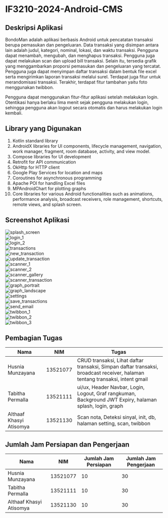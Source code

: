 # IF3210-2024-Android-CMS

## Deskripsi Aplikasi

BondoMan adalah aplikasi berbasis Android untuk pencatatan transaksi berupa pemasukan dan pengeluaran. Data transaksi yang disimpan antara lain adalah judul, kategori, nominal, lokasi, dan waktu transaksi. Pengguna dapat menambah, mengubah, dan menghapus transaksi. Pengguna juga dapat melakukan scan dan upload bill transaksi. Selain itu, tersedia grafik yang menggambarkan proporsi pemasukan dan pengeluaran yang tercatat. Pengguna juga dapat menyimpan daftar transaksi dalam bentuk file excel serta mengirimkan laporan transaksi melalui surel. Terdapat juga fitur untuk merandomisasi transaksi. Terakhir, terdapat fitur tambahan yaitu foto menggunakan twibbon.  

Pengguna dapat menggunakan fitur-fitur aplikasi setelah melakukan login. Otentikasi hanya berlaku lima menit sejak pengguna melakukan login, sehingga pengguna akan logout secara otomatis dan harus melakukan login kembali. 

## Library yang Digunakan

1. Kotlin standard library
2. AndroidX libraries for UI components, lifecycle management, navigation, work manager, fragment, room database, activity, and view model.
3. Compose libraries for UI development
4. Retrofit for API communication
5. OkHttp for HTTP client
6. Google Play Services for location and maps
7. Coroutines for asynchronous programming
8. Apache POI for handling Excel files
9. MPAndroidChart for plotting graphs
10. Core libraries for various Android functionalities such as animations, performance analysis, broadcast receivers, role management, shortcuts, remote views, and splash screen.

## Screenshot Aplikasi
<img src="./screenshot/splash_screen.jpg" alt="splash_screen"><br>
<img src="./screenshot/login_1.jpg" alt="login_1"><br>
<img src="./screenshot/login_2.jpg" alt="login_2"><br>
<img src="./screenshot/transactions.jpg" alt="transactions"><br>
<img src="./screenshot/new_transaction.jpg" alt="new_transaction"><br>
<img src="./screenshot/update_transaction.jpg" alt="update_transaction"><br>
<img src="./screenshot/scanner_1.jpg" alt="scanner_1"><br>
<img src="./screenshot/scanner_2.jpg" alt="scanner_2"><br>
<img src="./screenshot/scanner_gallery.jpg" alt="scanner_gallery"><br>
<img src="./screenshot/scanner_transaction.jpg" alt="scanner_transaction"><br>
<img src="./screenshot/graph_portrait.jpg" alt="graph_portrait"><br>
<img src="./screenshot/graph_landscape.jpg" alt="graph_landscape"><br>
<img src="./screenshot/settings.jpg" alt="settings"><br>
<img src="./screenshot/save_transactions.jpg" alt="save_transactions"><br>
<img src="./screenshot/send_email.jpg" alt="send_email"><br>
<img src="./screenshot/twibbon_1.jpg" alt="twibbon_1"><br>
<img src="./screenshot/twibbon_2.jpg" alt="twibbon_2"><br>
<img src="./screenshot/twibbon_3.jpg" alt="twibbon_3"><br>


## Pembagian Tugas
| Nama | NIM | Tugas |
|-----------------|-----------------|-----------------|
| Husnia Munzayana | 13521077 |CRUD transaksi, Lihat daftar transaksi, Simpan daftar transaksi, broadcast receiver, halaman tentang transaksi, intent gmail |
| Tabitha Permalla | 13521111 | ui/ux, Header Navbar, Login, Logout, Graf rangkuman, Background JWT Expiry, halaman splash, login, graph |
| Althaaf Khasyi Atisomya | 13521130 | Scan nota, Deteksi sinyal, init, db, halaman setting, scan, twibbon |


## Jumlah Jam Persiapan dan Pengerjaan

| Nama | NIM | Jumlah Jam Persiapan | Jumlah Jam Pengerjaan |
|-----------------|-----------------|-----------------|-----------------|
| Husnia Munzayana | 13521077 | 10 | 30 |
| Tabitha Permalla | 13521111 | 10 | 30 |
| Althaaf Khasyi Atisomya | 13521130 | 10 | 30 |
